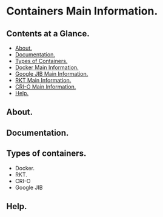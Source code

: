 # Containers Main Information.





## Contents at a Glance.
* [About.](#about)
* [Documentation.](#documentation)
* [Types of Containers.](#types-of-containers)
* [Docker Main Information.](https://github.com/Programming-Training-And-Practice/docker-main-information)
* [Google JIB Main Information.](https://github.com/Programming-Training-And-Practice/google-jib-main-information)
* [RKT Main Information.](https://github.com/Programming-Training-And-Practice/rkt-main-information)
* [CRI-O Main Information.]()
* [Help.](#help)





## About.





## Documentation.





## Types of containers.
* Docker.
* RKT.
* CRI-O
* Google JIB





## Help.
